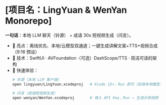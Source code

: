 # [项目名：LingYuan & WenYan Monorepo]
**一句话**：本地 LLM 聊天（铃源） + 成语 30s 短视频生成（问言）。

- 🔹 亮点：离线优先、本地/云模型双通道；一键生成讲解文案+TTS+视频合成（9:16 预设）
- 🧩 技术：SwiftUI · AVFoundation ·（可选）DashScope/TTS · 简洁可读的架构
- 🏁 快速体验：
  ```bash
  # 铃源（本地 LLM 客户端）
  open lingyuan/LingYuan.xcodeproj   # Xcode 15+，Run 即可（如用本地模型，详见 lingyuan/README）

  # 问言（成语短视频生成）
  open wenyan/WenYan.xcodeproj       # 填入 API Key，Run → 生成示例视频
